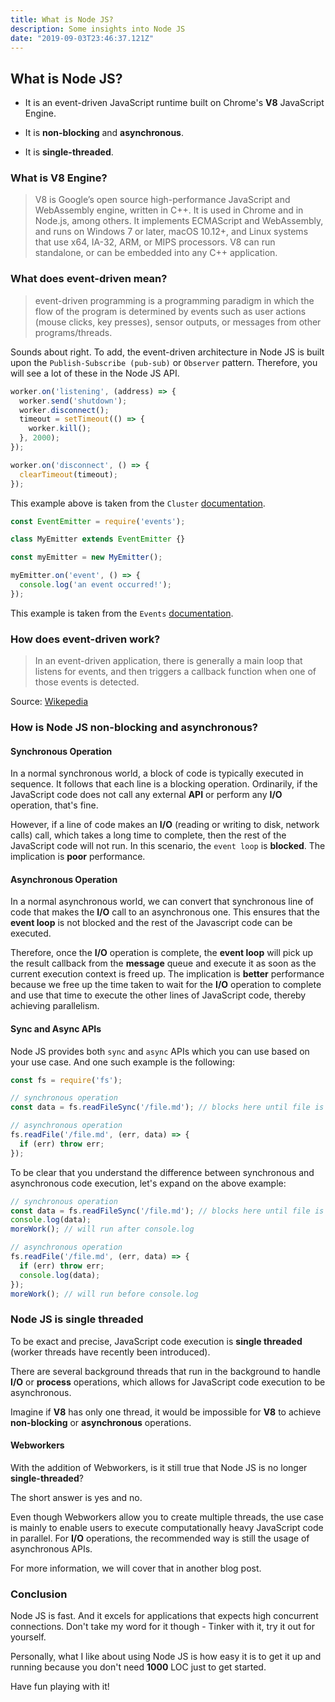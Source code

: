 ```yaml
---
title: What is Node JS?
description: Some insights into Node JS
date: "2019-09-03T23:46:37.121Z"
---
```


## What is Node JS?

* It is an event-driven JavaScript runtime built on Chrome's **V8** JavaScript Engine.

* It is **non-blocking** and **asynchronous**.

* It is **single-threaded**.

### What is V8 Engine?

> V8 is Google’s open source high-performance JavaScript and WebAssembly engine, written in C++. It is used in Chrome and in Node.js, among others. It implements ECMAScript and WebAssembly, and runs on Windows 7 or later, macOS 10.12+, and Linux systems that use x64, IA-32, ARM, or MIPS processors. V8 can run standalone, or can be embedded into any C++ application.

### What does event-driven mean?

> event-driven programming is a programming paradigm in which the flow of the program is determined by events such as user actions (mouse clicks, key presses), sensor outputs, or messages from other programs/threads.

Sounds about right. To add, the event-driven architecture in Node JS is built upon the `Publish-Subscribe (pub-sub)` or `Observer` pattern. Therefore, you will see a lot of these in the Node JS API.

```javascript
worker.on('listening', (address) => {
  worker.send('shutdown');
  worker.disconnect();
  timeout = setTimeout(() => {
    worker.kill();
  }, 2000);
});

worker.on('disconnect', () => {
  clearTimeout(timeout);
});
```
This example above is taken from the `Cluster` [documentation](https://nodejs.org/dist/latest-v12.x/docs/api/cluster.html).

```javascript
const EventEmitter = require('events');

class MyEmitter extends EventEmitter {}

const myEmitter = new MyEmitter();

myEmitter.on('event', () => {
  console.log('an event occurred!');
});
```
This example is taken from the `Events` [documentation](https://nodejs.org/dist/latest-v12.x/docs/api/events.html).

### How does event-driven work?
> In an event-driven application, there is generally a main loop that listens for events, and then triggers a callback function when one of those events is detected.

Source: [Wikepedia](https://en.wikipedia.org/wiki/Event-driven_programming)

### How is Node JS non-blocking and asynchronous?

#### Synchronous Operation
In a normal synchronous world, a block of code is typically executed in sequence. It follows that each line is a blocking operation. Ordinarily, if the JavaScript code does not call any external  **API** or perform any **I/O** operation, that's fine.

However, if a line of code makes an **I/O** (reading or writing to disk, network calls) call, which takes a long time to complete, then the rest of the JavaScript code will not run. In this scenario, the `event loop` is **blocked**. The implication is **poor** performance.

#### Asynchronous Operation
In a normal asynchronous world, we can convert that synchronous line of code that makes the **I/O** call to an asynchronous one. This ensures that the **event loop** is not blocked and the rest of the Javascript code can be executed.

Therefore, once the **I/O** operation is complete, the **event loop** will pick up the result callback from the **message** queue and execute it as soon as the current execution context is freed up. The implication is **better** performance because we free up the time taken to wait for the **I/O** operation to complete and use that time to execute the other lines of JavaScript code, thereby achieving parallelism.

#### Sync and Async APIs
Node JS provides both `sync` and `async` APIs which you can use based on your use case. And one such example is the following:

```javascript
const fs = require('fs');

// synchronous operation
const data = fs.readFileSync('/file.md'); // blocks here until file is read

// asynchronous operation
fs.readFile('/file.md', (err, data) => {
  if (err) throw err;
});
```

To be clear that you understand the difference between synchronous and asynchronous code execution, let's expand on the above example:

```javascript
// synchronous operation
const data = fs.readFileSync('/file.md'); // blocks here until file is read
console.log(data);
moreWork(); // will run after console.log

// asynchronous operation
fs.readFile('/file.md', (err, data) => {
  if (err) throw err;
  console.log(data);
});
moreWork(); // will run before console.log
```
### Node JS is single threaded

To be exact and precise, JavaScript code execution is **single threaded** (worker threads have recently been introduced).

There are several background threads that run in the background to handle **I/O** or **process** operations, which allows for JavaScript code execution to be asynchronous.

Imagine if **V8** has only one thread, it would be impossible for **V8** to achieve **non-blocking** or **asynchronous** operations.

#### Webworkers

With the addition of Webworkers, is it still true that Node JS is no longer **single-threaded**?

The short answer is yes and no.

Even though Webworkers allow you to create multiple threads, the use case is mainly to enable users to execute computationally heavy JavaScript code in parallel. For **I/O** operations, the recommended way is still the usage of asynchronous APIs.

For more information, we will cover that in another blog post.

### Conclusion

Node JS is fast. And it excels for applications that expects high concurrent connections. Don't take my word for it though - Tinker with it, try it out for yourself.

Personally, what I like about using Node JS is how easy it is to get it up and  running because you don't need **1000** LOC just to get started.

Have fun playing with it!